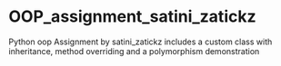 # OOP_assignment_satini_zatickz
Python oop Assignment by satini_zatickz includes a custom class with inheritance, method overriding and a polymorphism demonstration 
